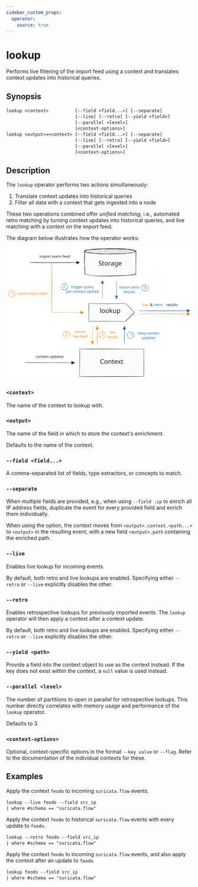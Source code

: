 ```yaml
---
sidebar_custom_props:
  operator:
    source: true
---
```


# lookup

Performs live filtering of the import feed using a context and translates
context updates into historical queries.

## Synopsis

```
lookup <context>          [--field <field...>] [--separate]
                          [--live] [--retro] [--yield <field>]
                          [--parallel <level>]
                          [<context-options>]
lookup <output>=<context> [--field <field...>] [--separate]
                          [--live] [--retro] [--yield <field>]
                          [--parallel <level>]
                          [<context-options>]
```

## Description

The `lookup` operator performs two actions simultaneously:

1. Translate context updates into historical queries
2. Filter all data with a context that gets ingested into a node

These two operations combined offer *unified matching*, i.e., automated retro
matching by turning context updates into historical queries, and live matching
with a context on the import feed.

The diagram below illustrates how the operator works:

![lookup](lookup.excalidraw.svg)

### `<context>`

The name of the context to lookup with.

### `<output>`

The name of the field in which to store the context's enrichment.

Defaults to the name of the context.

### `--field <field...>`

A comma-separated list of fields, type extractors, or concepts to match.

### `--separate`

When multiple fields are provided, e.g., when using `--field :ip` to enrich all
IP address fields, duplicate the event for every provided field and enrich them
individually.

When using the option, the context moves from `<output>.context.<path...>` to
`<output>` in the resulting event, with a new field `<output>.path` containing
the enriched path.

### `--live`

Enables live lookup for incoming events.

By default, both retro and live lookups are enabled. Specifying either `--retro`
or `--live` explicitly disables the other.

### `--retro`

Enables retrospective lookups for previously imported events. The `lookup`
operator will then apply a context after a context update.

By default, both retro and live lookups are enabled.
Specifying either `--retro` or `--live` explicitly disables
the other.

### `--yield <path>`

Provide a field into the context object to use as the context instead. If the
key does not exist within the context, a `null` value is used instead.

### `--parallel <level>`

The number of partitions to open in parallel for retrospective lookups. This
number directly correlates with memory usage and performance of the `lookup`
operator.

Defaults to 3.

### `<context-options>`

Optional, context-specific options in the format `--key value` or `--flag`.
Refer to the documentation of the individual contexts for these.

## Examples

Apply the context `feodo` to incoming `suricata.flow` events.

```
lookup --live feodo --field src_ip
| where #schema == "suricata.flow"
```

Apply the context `feodo` to historical `suricata.flow` events with every update
to `feodo`.

```
lookup --retro feodo --field src_ip
| where #schema == "suricata.flow"
```

Apply the context `feodo` to incoming `suricata.flow` events, and also apply the
context after an update to `feodo`.

```
lookup feodo --field src_ip
| where #schema == "suricata.flow"
```

